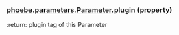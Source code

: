 ### [phoebe](phoebe.md).[parameters](phoebe.parameters.md).[Parameter](phoebe.parameters.Parameter.md).plugin (property)




:return: plugin tag of this Parameter

